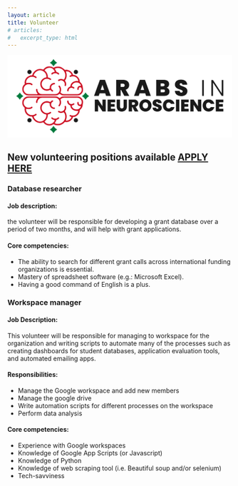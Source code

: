 ```yaml
---
layout: article
title: Volunteer
# articles:
#   excerpt_type: html
---
```


![banner](assets/images/banner.png)

## New volunteering positions available [APPLY HERE](https://forms.gle/cdxfppJhx8vT6YVP7)

### Database researcher
#### Job description:
the volunteer will be responsible for developing a grant database over a period of two months, and will help with grant applications.
#### Core competencies:
- The ability to search for different grant calls across international funding organizations is essential.
- Mastery of spreadsheet software (e.g.: Microsoft Excel).
- Having a good command of English is a plus.


### Workspace manager
#### Job Description:
This volunteer will be responsible for managing to workspace for the organization and writing scripts to automate many of the processes such as creating dashboards for student databases, application evaluation tools, and automated emailing apps.
#### Responsibilities:
- Manage the Google workspace and add new members
- Manage the google drive
- Write automation scripts for different processes on the workspace
- Perform data analysis

#### Core competencies:
- Experience with Google workspaces
- Knowledge of Google App Scripts (or Javascript)
- Knowledge of Python
- Knowledge of web scraping tool (i.e. Beautiful soup and/or selenium)
- Tech-savviness
